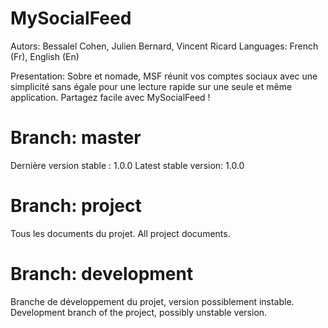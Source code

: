 MySocialFeed
============
Autors: Bessalel Cohen, Julien Bernard, Vincent Ricard
Languages: French (Fr), English (En)

Presentation:
Sobre et nomade, MSF réunit vos comptes sociaux avec une simplicité sans égale pour une lecture rapide sur une seule et même application. Partagez facile avec MySocialFeed !

Branch: master
============
Dernière version stable : 1.0.0
Latest stable version: 1.0.0

Branch: project
============
Tous les documents du projet.
All project documents.

Branch: development 
============
Branche de développement du projet, version possiblement instable.
Development branch of the project, possibly unstable version.